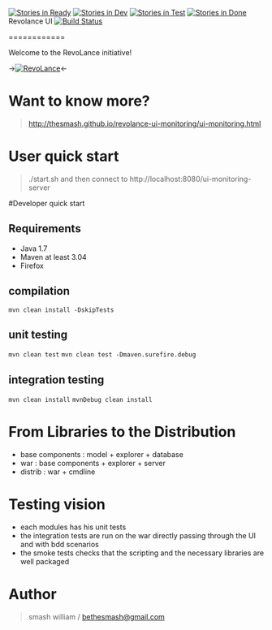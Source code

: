 [![Stories in Ready](https://badge.waffle.io/TheSmash/revolance-ui-monitoring.png?label=ready)](https://waffle.io/TheSmash/revolance-ui-monitoring)
[![Stories in Dev](https://badge.waffle.io/TheSmash/revolance-ui-monitoring.png?label=in%20dev)](https://waffle.io/TheSmash/revolance-ui-monitoring)
[![Stories in Test](https://badge.waffle.io/TheSmash/revolance-ui-monitoring.png?label=in%20test)](https://waffle.io/TheSmash/revolance-ui-monitoring)
[![Stories in Done](https://badge.waffle.io/TheSmash/revolance-ui-monitoring.png?label=done)](https://waffle.io/TheSmash/revolance-ui-monitoring)
Revolance UI  [![Build Status](https://travis-ci.org/TheSmash/revolance-ui-monitoring.png)](https://travis-ci.org/TheSmash/revolance-ui-monitoring)

============

Welcome to the RevoLance initiative!

->[![RevoLance](http://thesmash.github.io/revolance-ui-monitoring/images/logo-cutted.png)](http://thesmash.github.io/revolance-ui-monitoring)<-

# Want to know more?

> http://thesmash.github.io/revolance-ui-monitoring/ui-monitoring.html


# User quick start

> ./start.sh and then connect to http://localhost:8080/ui-monitoring-server

#Developer quick start

## Requirements

  - Java 1.7
  - Maven at least 3.04
  - Firefox

## compilation 

`mvn clean install -DskipTests`

## unit testing

`mvn clean test`
`mvn clean test -Dmaven.surefire.debug`

## integration testing

`mvn clean install`
`mvnDebug clean install`
  
# From Libraries to the Distribution

  * base components : model + explorer + database
  * war  : base components + explorer + server
  * distrib : war + cmdline
  
# Testing vision

  * each modules has his unit tests
  * the integration tests are run on the war directly passing through the UI and with bdd scenarios
  * the smoke tests checks that the scripting and the necessary libraries are well packaged



Author
======

> smash william / bethesmash@gmail.com
   
   
